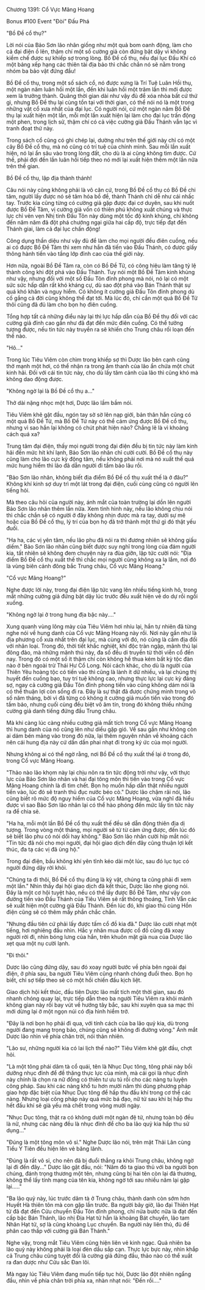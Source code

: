




Chương 1391: Cổ Vực Mãng Hoang


Bonus #100 Event "Đòi" Đấu Phá

"Bồ Đề cổ thụ?"

Lời nói của Bảo Sơn lão nhân giống như một quả bom oanh động, làm cho cả đại điện ồ lên, thậm chí một số cường giả còn đứng bật dậy vì không kiềm chế được sự khiếp sợ trong lòng. Bồ Đề cổ thụ, nếu đại lục Đấu Khí có một bảng xếp hạng các thiên tài địa bảo thì chắc chắn nó sẽ nằm trong nhóm ba bảo vật đứng đầu!

Bồ Đề cổ thụ, trong một số sách cổ, nó được xưng là Trí Tuệ Luân Hồi thụ, một ngàn năm luân hồi một lần, đến khi luân hồi một trăm lần thì mới được xem là trưởng thành. Quãng thời gian dài như vậy đủ để xóa nhòa bất cứ thứ gì, nhưng Bồ Đề thụ lại cùng tồn tại với thời gian, có thể nói nó là một trong những vật cổ xưa nhất của đại lục. Có người nói, cứ một ngàn năm Bồ Đề thụ lại xuất hiện một lần, mỗi một lần xuất hiện lại làm cho đại lục trấn động một phen, trong lịch sử, thậm chí có cả việc cường giả Đấu Thánh vẫn lạc vì tranh đoạt thứ này.

Trong sách cổ cũng có ghi chép lại, dường như trên thế giới này chỉ có một cây Bồ Đề cổ thụ, mà nó cũng có trí tuệ của chính mình. Sau mỗi lần xuất hiện, nó lại ẩn sâu vào trong lòng đất, cho dù là ai cũng không tìm được. Cứ thế, phải đợi đến lần luân hồi tiếp theo nó mới lại xuất hiện thêm một lần nữa trên thế gian.

Bồ Đề cổ thụ, lập địa thành thánh!

Câu nói này cũng không phải là vô căn cứ, trong Bồ Đề cổ thụ có Bồ Đề chi tâm, người lấy được nó sẽ tâm hóa bồ đề, thành Thánh chỉ dễ như cái nhấc tay. Trước kia cũng từng có cường giả gặp được đại cơ duyên, sau khi nuốt được Bồ Đề Tâm, vị cường giả vốn có thiên phú không xuất chúng và thực lực chỉ vẻn vẹn Nhị tinh Đấu Tôn này dùng một tốc độ kinh khủng, chỉ không đến năm năm đã đột phá chướng ngại giữa hai cấp độ, trực tiếp đạt đến Thánh giai, làm cả đại lục chấn động!

Công dụng thần diệu như vậy đủ để làm cho mọi người đều điên cuồng, nếu ai có được Bồ Đề Tâm thì xem như hắn đã tiến vào Đấu Thánh, có được giấy thông hành tiến vào tầng lớp đỉnh cao của thế giới này.

Hơn nữa, ngoài Bồ Đề Tâm ra, còn có Bồ Đề Tử, có công hiệu làm tăng tỷ lệ thành công khi đột phá vào Đấu Thánh. Tuy nói một Bồ Đề Tâm kinh khủng như vậy, nhưng đối với một số Đấu Tôn đỉnh phong mà nói, nó lại có một sức sức hấp dẫn rất khó kháng cự, dù sao đột phá vào Bán Thánh thật sự quá khó khăn và nguy hiểm. Có không ít cường giả Đấu Tôn đỉnh phong dù cố gắng cả đời cũng không thể đạt tới. Mà lúc đó, chỉ cần một quả Bồ Đề Tử thôi cũng đã đủ làm cho bọn họ điên cuồng.

Tổng hợp tất cả những điểu này lại thì lực hấp dẫn của Bồ Đề thụ đối với các cường giả đỉnh cao gần như đã đạt đến mức điên cuồng. Có thể tưởng tượng được, nếu tin tức này truyền ra sẽ khiến cho Trung châu rối loạn đến thế nào.

"Hô..."

Trong lúc Tiêu Viêm còn chìm trong khiếp sợ thì Dược lão bên cạnh cũng thở mạnh một hơi, có thể nhận ra trong âm thanh của lão ẩn chứa một chút kinh hãi. Đối với cái tin tức này, cho dù lấy tâm cảnh của lão thì cũng khó mà không dao động được.

"Không ngờ lại là Bồ Đề cổ thụ a…"

Thở dài nặng nhọc một hơi, Dược lão lầm bầm nói.

Tiêu Viêm khẽ gật đầu, ngón tay sờ sờ lên nạp giới, bản thân hắn cũng có một quả Bồ Đề Tử, mà Bồ Đề Tử này có thể cảm ứng được Bồ Đề cổ thụ, nhưng vì sao hắn lại không có chút phát hiện nào? Chẳng lẽ là vì khoảng cách quá xa?

Trung tâm đại điện, thấy mọi người trong đại điện đều bị tin tức này làm kinh hãi đến mức hít khí lạnh, Bảo Sơn lão nhân chỉ cười cười. Bồ Đề cổ thụ này cũng làm cho lão cực kỳ động tâm, nếu không phải nơi mà nó xuất thế quá mức hung hiểm thì lão đã dẫn người đi tầm bảo lâu rồi.

"Bảo Sơn lão nhân, không biết địa điểm Bồ Đề cổ thụ xuất thế là ở đâu?" Không khí kinh sợ duy trì một lát trong đại điện, cuối cùng cũng có người lên tiếng hỏi.

Mà theo câu hỏi của người này, ánh mắt của toàn trường lại dồn lên người Bảo Sơn lão nhân thêm lần nữa. Xem tình hình này, nếu lão không chịu nói thì chắc chắn sẽ có người ở đây không nhịn được mà ra tay, dưới sự mê hoặc của Bồ Đề cổ thụ, lý trí của bọn họ đã trở thành một thứ gì đó thật yếu đuối.

"Ha ha, các vị yên tâm, nếu lão phu đã nói ra thì đương nhiên sẽ không giấu diếm." Bảo Sơn lão nhân cũng biết được suy nghĩ trong lòng của đám người kia, tất nhiên sẽ không đem chuyện này ra đùa giỡn, lập tức cười nói: "Địa điểm Bồ Đề cổ thụ xuất thế thì chắc mọi người cũng không xa lạ lắm, nơi đó là vùng biên cảnh đông bắc Trung châu, Cổ vực Mãng Hoang."

"Cổ vực Mãng Hoang?"

Nghe được lời này, trong đại điện lập tức vang lên nhiều tiếng kinh hô, trong mắt những cường giả đứng bật dậy lúc trước đều xuất hiện vẻ do dự rồi ngồi xuống.

"Không ngờ lại ở trong hung địa bậc này...."

Xung quanh vùng lông mày của Tiêu Viêm hơi nhíu lại, hắn tự nhiên đã từng nghe nói về hung danh của Cổ vực Mãng Hoang này rồi. Nơi này gần như là địa phương cổ xưa nhất trên đại lục, mà cùng với đó, nó cũng là cấm địa đối với nhân loại. Trong đó, thời tiết khắc nghiệt, khí độc tràn ngập, mãnh thú lại đông đảo, mà những mãnh thú này, đa số đều di truyền từ thời viễn cổ đến nay. Trong đó có một số ít thậm chí còn không hề thua kém bất kỳ tộc đàn nào ở bên ngoài trừ Thái Hư Cổ Long. Nói cách khác, cho dù là người của Thiên Yêu hoàng tộc có tiến vào thì cũng là lành ít dữ nhiều, và lại chúng thị huyết đến cuồng bạo, tuy trí tuệ không cao, nhưng thực lực lại cực kỳ đáng sợ, ngay cả cường giả Đấu Tôn đỉnh phong tiến vào cũng không dám nói là có thể thuận lợi còn sống đi ra. Đây là sự thật đã được chứng minh trong vô số năm tháng, bởi vì đã từng có không ít cường giả muốn tiến vào trong đó tầm bảo, nhưng cuối cùng đều biệt vô âm tín, trong đó không thiếu những cường giả danh tiếng đứng đầu Trung châu.

Mà khi càng lúc càng nhiều cường giả mất tích trong Cổ vực Mãng Hoang thì hung danh của nó cũng lên như diều gặp gió. Về sau gần như không còn ai dám bén mảng vào trong đó nữa, lại thêm nguyên nhân về khoảng cách nên cái hung địa này cứ dần dần phai nhạt đi trong ký ức của mọi người.

Nhưng không ai có thể ngờ rằng, nơi Bồ Đề cổ thụ xuất thế lại ở trong đó, trong Cổ vực Mãng Hoang.

"Thảo nào lão khọm này lại chịu nôn ra tin tức động trời như vậy, với thực lực của Bảo Sơn lão nhân và hai đại tông môn thì tiến vào trong Cổ vực Mãng Hoang chính là đi tìm chết. Bọn họ muốn hấp dẫn thật nhiều người tiến vào, lúc đó sẽ tranh thủ đục nước béo cò." Dược lão chậm rãi nói, lão cũng biết rõ mức độ nguy hiểm của Cổ vực Mãng Hoang, vừa nghĩ đã hiểu được vì sao Bảo Sơn lão nhân lại có thể hào phóng đến mức lấy tin tức này ra để chia sẻ.

"Ha ha, mỗi một lần Bồ Đề cổ thụ xuất thế đều sẽ dẫn động thiên địa dị tượng. Trong vòng một tháng, mọi người sẽ từ từ cảm ứng được, đến lúc đó sẽ biết lão phu có nói dối hay không." Bảo Sơn lão nhân cười híp mắt nói: "Tin tức đã nói cho mọi người, đại hội giao dịch đến đây cũng thuận lợi kết thúc, đa tạ các vị đã ủng hộ."

Trong đại điện, bầu không khí yên tĩnh kéo dài một lúc, sau đó lục tục có người đứng dậy rời khỏi.

"Chúng ta đi thôi, Bồ Đề cổ thụ đúng là kỳ vật, chúng ta cũng phải đi xem một lần." Nhìn thấy đại hội giao dịch đã kết thúc, Dược lão nhẹ giọng nói. Đây là một cơ hội tuyệt hảo, nếu có thể lấy được Bồ Đề Tâm, như vậy con đường tiến vào Đấu Thánh của Tiêu Viêm sẽ rất thông thoáng, Tinh Vẫn các sẽ xuất hiện một cường giả Đấu Thánh. Đến lúc đó, khi giao thủ cùng Hồn điện cũng sẽ có thêm mấy phần chắc chắn.

"Nhưng đầu tiên cứ phải lấy được tấm cổ đồ kia đã." Dược lão cười nhạt một tiếng, hơi nghiêng đầu nhìn. Hắc y nhân mua được cổ đồ cũng đã xoay người rời đi, nhìn bóng lưng của hắn, trên khuôn mặt già nua của Dược lão xẹt qua một nụ cười lạnh.

"Đi thôi."

Dược lão cũng đứng dậy, sau đó xoay người bước về phía bên ngoài đại điện, ở phía sau, ba người Tiêu Viêm cũng nhanh chóng đuổi theo. Bọn họ biết, chỉ sợ tiếp theo sẽ có một hồi chiến đấu kịch liệt.

Giao dịch hội kết thúc, đầu tiên Dược lão mất tích một thời gian, sau đó nhanh chóng quay lại, trực tiếp dẫn theo ba người Tiêu Viêm ra khỏi mảnh không gian này rồi bay vút về hướng tây bắc, sau khi xuyên qua sa mạc thì mới dừng lại ở một ngọn núi có địa hình hiểm trở.

"Đây là nơi bọn họ phải đi qua, với tính cách của ba lão quỷ kia, dù trong người đang mang trọng bảo, chúng cũng sẽ không đi đường vòng." Ánh mắt Dược lão nhìn về phía chân trời, nói thản nhiên.

"Lão sư, những người kia có lai lịch thế nào?" Tiêu Viêm khẽ gật đầu, chợt hỏi.

"Là một tông phái dâm tà cổ quái, tên là Nhục Dục tông, tông phái này bồi dưỡng nhục đỉnh để đề thăng thực lực của mình, mà cái gọi là nhục đỉnh này chính là chọn ra nữ đồng có thiên tư ưu tú rồi cho các nàng tu luyện công pháp. Sau khi các nàng khổ tu hơn mười năm thì dùng phương pháp giao hợp đặc biệt của Nhục Dục tông để hấp thu đấu khí trong cơ thể các nàng. Nhưng loại công pháp này quá mức bá đạo, nữ tử sau khi bị hấp thu hết đấu khí sẽ già yếu mà chết trong vòng mười ngày.

"Nhục Dục tông, thật ra có không dưới một ngàn đệ tử, nhưng toàn bộ đều là nữ, nhưng các nàng đều là nhục đỉnh để cho ba lão quỷ kia hấp thu sử dụng..."

"Đúng là một tông môn vô sỉ." Nghe Dược lão nói, trên mặt Thải Lân cùng Tiểu Y Tiên đều hiện lên vẻ băng lãnh.

"Đúng là rất vô sỉ, cho nên đã bị đuổi thẳng ra khỏi Trung châu, không ngờ lại đi đến đây..." Dược lão gật đầu, nói: "Năm đó ta giao thủ với ba người bọn chúng, đánh trọng thương một tên, nhưng cũng bị hai tên còn lại đả thương, không thể lấy tính mạng của tên kia, không ngờ tới sau nhiều năm lại gặp lại....."

"Ba lão quỷ này, lúc trước dâm tà ở Trung châu, thành danh còn sớm hơn Huyết Hà thiên tôn mà con gặp lần trước. Ba người bây giờ, lão đại Thiên Hạt tử đã đạt đến Cửu chuyển Đấu Tôn đỉnh phong, chỉ nửa bước nữa là đạt đến cấp bậc Bán Thánh, lão nhị Địa Hạt tử hẳn là khoảng Bát chuyển, lão tam Nhân Hạt tử, sợ là cũng khoảng Lục chuyển. Ba người này liên thủ, đủ để phân cao thấp với cường giả Bán Thánh."

Nghe vậy, trong mắt Tiêu Viêm cũng hiện liên vẻ kinh ngạc. Quả nhiên ba lão quỷ này không phải là loại đèn dầu sắp cạn. Thực lực bực này, nhìn khắp cả Trung châu cũng tuyệt đối là cường giả đứng đầu, thảo nào có thể xuất ra đan dược như Cửu sắc Đan lôi.

Mà ngay lúc Tiêu Viêm đang muốn tiếp tục hỏi, Dược lão đột nhiên ngẩng đầu, nhìn về phía chân trời phía xa, nhàn nhạt nói: "Đến rồi...."






